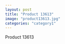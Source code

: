 ```yaml
---
layout: post
title: "Product 13613"
image: "product13613.jpg"
categories: "category1"
---
```

Product 13613
